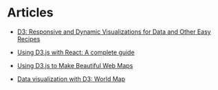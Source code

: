 # Articles

* [D3: Responsive and Dynamic Visualizations for Data and Other Easy Recipes](https://medium.com/better-programming/d3-responsive-and-dynamic-visualizations-for-data-and-other-easy-recipes-68e37b451822)

* [Using D3.js with React: A complete guide](https://blog.logrocket.com/data-visualization-in-react-using-react-d3-c35835af16d0/)

* [Using D3.js to Make Beautiful Web Maps](https://www.toptal.com/javascript/a-map-to-perfection-using-d3-js-to-make-beautiful-web-maps)

* [Data visualization with D3: World Map](https://medium.com/swlh/data-visualization-with-d3-world-map-aa03d68eb906)